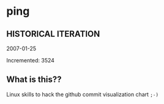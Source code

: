 # ping

## HISTORICAL ITERATION
2007-01-25

Incremented: 3524

## What is this?? 
Linux skills to hack the github commit visualization chart `;-)`
